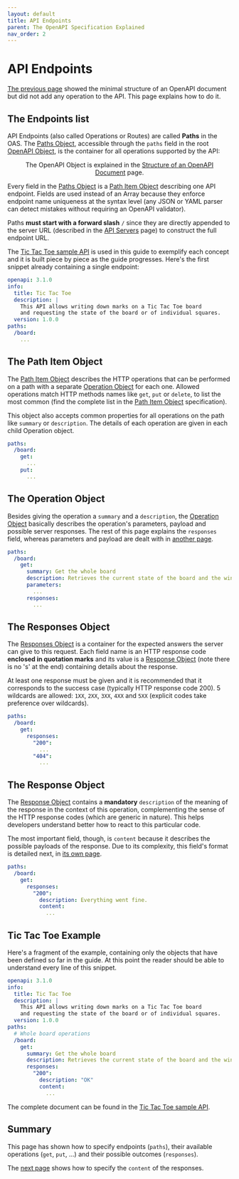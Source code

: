 ```yaml
---
layout: default
title: API Endpoints
parent: The OpenAPI Specification Explained
nav_order: 2
---
```


# API Endpoints

[The previous page](structure.md) showed the minimal structure of an OpenAPI document but did not add any operation to the API. This page explains how to do it.

## The Endpoints list

API Endpoints (also called Operations or Routes) are called **Paths** in the OAS. The [Paths Object](https://spec.openapis.org/oas/v3.1.0#paths-object), accessible through the `paths` field in the root [OpenAPI Object](https://spec.openapis.org/oas/v3.1.0#openapi-object), is the container for all operations supported by the API:

<figure style="text-align:center">
  <object type="image/svg+xml" data="{{site.baseurl}}/img/paths-object.svg"></object>
  <figcaption>The OpenAPI Object is explained in the <a href="structure.html">Structure of an OpenAPI Document</a> page.</figcaption>
</figure>

Every field in the [Paths Object](https://spec.openapis.org/oas/v3.1.0#paths-object) is a [Path Item Object](https://spec.openapis.org/oas/v3.1.0#path-item-object) describing one API endpoint. Fields are used instead of an Array because they enforce endpoint name uniqueness at the syntax level (any JSON or YAML parser can detect mistakes without requiring an OpenAPI validator).

Paths **must start with a forward slash** `/` since they are directly appended to the server URL (described in the [API Servers](servers.md) page) to construct the full endpoint URL.

The [Tic Tac Toe sample API](examples/tictactoe.yaml) is used in this guide to exemplify each concept and it is built piece by piece as the guide progresses. Here's the first snippet already containing a single endpoint:

```yaml
openapi: 3.1.0
info:
  title: Tic Tac Toe
  description: |
    This API allows writing down marks on a Tic Tac Toe board
    and requesting the state of the board or of individual squares.
  version: 1.0.0
paths:
  /board:
    ...
```

## The Path Item Object

The [Path Item Object](https://spec.openapis.org/oas/v3.1.0#path-item-object) describes the HTTP operations that can be performed on a path with a separate [Operation Object](https://spec.openapis.org/oas/v3.1.0#operation-object) for each one. Allowed operations match HTTP methods names like `get`, `put` or `delete`, to list the most common (find the complete list in the [Path Item Object](https://spec.openapis.org/oas/v3.1.0#path-item-object) specification).

This object also accepts common properties for all operations on the path like `summary` or `description`. The details of each operation are given in each child Operation object.

```yaml
paths:
  /board:
    get:
      ...
    put:
      ...
```

## The Operation Object

Besides giving the operation a `summary` and a `description`, the [Operation Object](https://spec.openapis.org/oas/v3.1.0#operation-object) basically describes the operation's parameters, payload and possible server responses. The rest of this page explains the `responses` field, whereas parameters and payload are dealt with in [another page](parameters.md).

```yaml
paths:
  /board:
    get:
      summary: Get the whole board
      description: Retrieves the current state of the board and the winner.
      parameters:
        ...
      responses:
        ...
```

## The Responses Object

The [Responses Object](https://spec.openapis.org/oas/v3.1.0#responses-object) is a container for  the expected answers the server can give to this request. Each field name is an HTTP response code **enclosed in quotation marks** and its value is a [Response Object](https://spec.openapis.org/oas/v3.1.0#response-object) (note there is no 's' at the end) containing details about the response.

At least one response must be given and it is recommended that it corresponds to the success case (typically HTTP response code 200). 5 wildcards are allowed: `1XX`, `2XX`, `3XX`, `4XX` and `5XX` (explicit codes take preference over wildcards).

```yaml
paths:
  /board:
    get:
      responses:
        "200":
          ...
        "404":
          ...
```

## The Response Object

The [Response Object](https://spec.openapis.org/oas/v3.1.0#response-object) contains a **mandatory** `description` of the meaning of the response in the context of this operation, complementing the sense of the HTTP response codes (which are generic in nature). This helps developers understand better how to react to this particular code.

The most important field, though, is `content` because it describes the possible payloads of the response. Due to its complexity, this field's format is detailed next, in [its own page](content.md).

```yaml
paths:
  /board:
    get:
      responses:
        "200":
          description: Everything went fine.
          content:
            ...
```

## Tic Tac Toe Example

Here's a fragment of the example, containing only the objects that have been defined so far in the guide. At this point the reader should be able to understand every line of this snippet.

```yaml
openapi: 3.1.0
info:
  title: Tic Tac Toe
  description: |
    This API allows writing down marks on a Tic Tac Toe board
    and requesting the state of the board or of individual squares.
  version: 1.0.0
paths:
  # Whole board operations
  /board:
    get:
      summary: Get the whole board
      description: Retrieves the current state of the board and the winner.
      responses:
        "200":
          description: "OK"
          content:
            ...
```

The complete document can be found in the [Tic Tac Toe sample API](examples/tictactoe.yaml).

## Summary

This page has shown how to specify endpoints (`paths`), their available operations (`get`, `put`, ...) and their possible outcomes (`responses`).

The [next page](content.md) shows how to specify the `content` of the responses.
